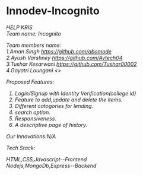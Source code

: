 # Innodev-Incognito

<i>HELP KRIS<i><br>
Team name: Incognito

Team members name:<br>
1.Aman Singh  <https://github.com/abomode> <br>
2.Ayush Varshney <https://github.com/Avtech04> <br>
3.Tushar Kesarwani <https://github.com/Tushar00002> <br>
4.Gayatri Loungani <> <br>

Proposed Features:<br>
1. Login/Signup with Identity Verification(college id)<br>
2. Feature to add,update and delete the items.<br>
3. Different catogories for lending.<br>
4. search option.<br>
5. Responsiveness.<br>
6. A descriptive page of history.<br>

Our Innovations:N/A <br>

Tech Stack:<br>

HTML,CSS,Javascript--Frontend <br>
Nodejs,MongoDb,Express--Backend

